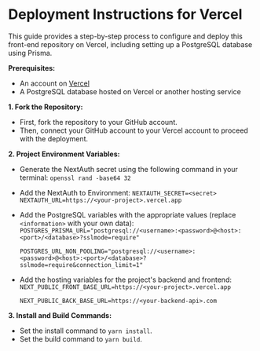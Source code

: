 # Deployment Instructions for Vercel

This guide provides a step-by-step process to configure and deploy this front-end repository on Vercel, including setting up a PostgreSQL database using Prisma.

**Prerequisites:**
- An account on [Vercel](https://vercel.com/)
- A PostgreSQL database hosted on Vercel or another hosting service

**1. Fork the Repository:**
- First, fork the repository to your GitHub account.
- Then, connect your GitHub account to your Vercel account to proceed with the deployment.

**2. Project Environment Variables:**
- Generate the NextAuth secret using the following command in your terminal: `openssl rand -base64 32`

- Add the NextAuth to Environment:
  `NEXTAUTH_SECRET=<secret>`
  `NEXTAUTH_URL=https://<your-project>.vercel.app`

- Add the PostgreSQL variables with the appropriate values (replace `<information>` with your own data):
  `POSTGRES_PRISMA_URL="postgresql://<username>:<password>@<host>:<port>/<database>?sslmode=require"`
  
  `POSTGRES_URL_NON_POOLING="postgresql://<username>:<password>@<host>:<port>/<database>?sslmode=require&connection_limit=1"`

- Add the hosting variables for the project's backend and frontend:
  `NEXT_PUBLIC_FRONT_BASE_URL=https://<your-project>.vercel.app`
  
  `NEXT_PUBLIC_BACK_BASE_URL=https://<your-backend-api>.com`

**3. Install and Build Commands:**
- Set the install command to `yarn install`.
- Set the build command to `yarn build`.
